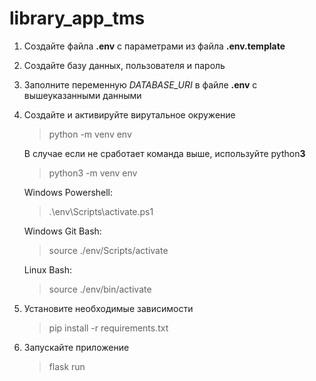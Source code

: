 # library_app_tms

1. Создайте файла **.env** с параметрами из файла **.env.template**
2. Создайте базу данных, пользователя и пароль
3. Заполните переменную *DATABASE_URI* в файле **.env** с вышеуказанными данными
4. Создайте и активируйте вирутальное окружение
    > python -m venv env
    
    В случае если не сработает команда выше, используйте python**3**
    
    > python3 -m venv env

    Windows Powershell: 
    
    > .\env\Scripts\activate.ps1
    
    Windows Git Bash: 

    > source ./env/Scripts/activate
    
    Linux Bash: 
    
    > source ./env/bin/activate
5. Установите необходимые зависимости
    > pip install -r requirements.txt
6. Запускайте приложение
    > flask run